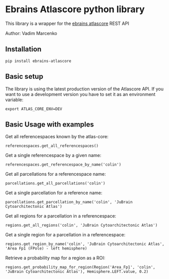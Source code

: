 # Ebrains Atlascore python library 

This library is a wrapper for the [ebrains atlascore](https://ebrains-atlascore.apps.hbp.eu/) REST API

Author: Vadim Marcenko

## Installation

`pip install ebrains-atlascore`

## Basic setup

The library is using the latest production version of the Atlascore API.
If you want to use a development version you have to set it as an environment variable:

`export ATLAS_CORE_ENV=DEV`

## Basic Usage with examples

Get all referencespaces known by the atlas-core:

`referencespaces.get_all_referencespaces()`

Get a single referencespace by a given name:

`referencespaces.get_referencespace_by_name('colin')`

Get all parcellations for a referencespace name:

`parcellations.get_all_parcellations('colin')`

Get a single parcellation for a reference name:

`parcellations.get_parcellation_by_name('colin', 'JuBrain Cytoarchitectonic Atlas')`

Get all regions for a parcellation in a referencespace:

`regions.get_all_regions('colin', 'JuBrain Cytoarchitectonic Atlas')`

Get a single region for a parcellation in a referencespace:

`regions.get_region_by_name('colin', 'JuBrain Cytoarchitectonic Atlas', 'Area Fp1 (FPole) - left hemisphere)`

Retrieve a probability map for a region as a ROI:

`regions.get_probability_map_for_region(Region('Area_Fp1', 'colin', 'JuBrain Cytoarchitectonic Atlas'), Hemisphere.LEFT.value, 0.2)`
